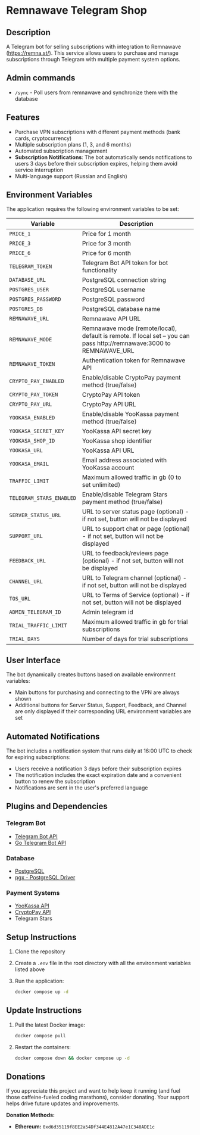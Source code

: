 # Remnawave Telegram Shop

## Description

A Telegram bot for selling subscriptions with integration to Remnawave (https://remna.st/). This service allows users to
purchase and manage subscriptions through Telegram with multiple payment system options.

## Admin commands

- `/sync` - Poll users from remnawave and synchronize them with the database

## Features

- Purchase VPN subscriptions with different payment methods (bank cards, cryptocurrency)
- Multiple subscription plans (1, 3, and 6 months)
- Automated subscription management
- **Subscription Notifications**: The bot automatically sends notifications to users 3 days before their subscription
  expires, helping them avoid service interruption
- Multi-language support (Russian and English)

## Environment Variables

The application requires the following environment variables to be set:

| Variable                 | Description                                                                                                          |
|--------------------------|----------------------------------------------------------------------------------------------------------------------| 
| `PRICE_1`                | Price for 1 month                                                                                                    |
| `PRICE_3`                | Price for 3 month                                                                                                    |
| `PRICE_6`                | Price for 6 month                                                                                                    |
| `TELEGRAM_TOKEN`         | Telegram Bot API token for bot functionality                                                                         |
| `DATABASE_URL`           | PostgreSQL connection string                                                                                         |
| `POSTGRES_USER`          | PostgreSQL username                                                                                                  |
| `POSTGRES_PASSWORD`      | PostgreSQL password                                                                                                  |
| `POSTGRES_DB`            | PostgreSQL database name                                                                                             |
| `REMNAWAVE_URL`          | Remnawave API URL                                                                                                    |
| `REMNAWAVE_MODE`         | Remnawave mode (remote/local), default is remote. If local set – you can pass http://remnawave:3000 to REMNAWAVE_URL |
| `REMNAWAVE_TOKEN`        | Authentication token for Remnawave API                                                                               |
| `CRYPTO_PAY_ENABLED`     | Enable/disable CryptoPay payment method (true/false)                                                                 |
| `CRYPTO_PAY_TOKEN`       | CryptoPay API token                                                                                                  |
| `CRYPTO_PAY_URL`         | CryptoPay API URL                                                                                                    |
| `YOOKASA_ENABLED`        | Enable/disable YooKassa payment method (true/false)                                                                  |
| `YOOKASA_SECRET_KEY`     | YooKassa API secret key                                                                                              |
| `YOOKASA_SHOP_ID`        | YooKassa shop identifier                                                                                             |
| `YOOKASA_URL`            | YooKassa API URL                                                                                                     |
| `YOOKASA_EMAIL`          | Email address associated with YooKassa account                                                                       |
| `TRAFFIC_LIMIT`          | Maximum allowed traffic in gb (0 to set unlimited)                                                                   |
| `TELEGRAM_STARS_ENABLED` | Enable/disable Telegram Stars payment method (true/false)                                                            |
| `SERVER_STATUS_URL`      | URL to server status page (optional) - if not set, button will not be displayed                                      |
| `SUPPORT_URL`            | URL to support chat or page (optional) - if not set, button will not be displayed                                    |
| `FEEDBACK_URL`           | URL to feedback/reviews page (optional) - if not set, button will not be displayed                                   |
| `CHANNEL_URL`            | URL to Telegram channel (optional) - if not set, button will not be displayed                                        |
| `TOS_URL`                | URL to Terms of Service (optional) - if not set, button will not be displayed                                        |
| `ADMIN_TELEGRAM_ID`      | Admin telegram id                                                                                                    |
| `TRIAL_TRAFFIC_LIMIT`    | Maximum allowed traffic in gb for trial subscriptions                                                                |     
| `TRIAL_DAYS`             | Number of days for trial subscriptions                                                                               |

## User Interface

The bot dynamically creates buttons based on available environment variables:

- Main buttons for purchasing and connecting to the VPN are always shown
- Additional buttons for Server Status, Support, Feedback, and Channel are only displayed if their corresponding URL
  environment variables are set

## Automated Notifications

The bot includes a notification system that runs daily at 16:00 UTC to check for expiring subscriptions:

- Users receive a notification 3 days before their subscription expires
- The notification includes the exact expiration date and a convenient button to renew the subscription
- Notifications are sent in the user's preferred language

## Plugins and Dependencies

### Telegram Bot

- [Telegram Bot API](https://core.telegram.org/bots/api)
- [Go Telegram Bot API](https://github.com/go-telegram/bot)

### Database

- [PostgreSQL](https://www.postgresql.org/)
- [pgx - PostgreSQL Driver](https://github.com/jackc/pgx)

### Payment Systems

- [YooKassa API](https://yookassa.ru/developers/api)
- [CryptoPay API](https://help.crypt.bot/crypto-pay-api)
- Telegram Stars

## Setup Instructions

1. Clone the repository
2. Create a `.env` file in the root directory with all the environment variables listed above
3. Run the application:

   ```bash
   docker compose up -d
   ```

## Update Instructions

1. Pull the latest Docker image:

   ```bash
   docker compose pull
   ```

2. Restart the containers:
   ```bash
   docker compose down && docker compose up -d
   ```

## Donations

If you appreciate this project and want to help keep it running (and fuel those caffeine-fueled coding marathons),
consider donating. Your support helps drive future updates and improvements.

**Donation Methods:**

- **Ethereum:** `0xd6d35119f8EE2a54Df344E4812A47e1C348ADE1c`
